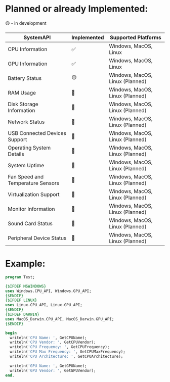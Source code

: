 # Planned or already Implemented:
🟡 - in development

| SystemAPI                          | Implemented        | Supported Platforms             |
| ---------------------------------- | ------------------ | ------------------------------- |
| CPU Information                    | :white_check_mark:       | Windows, MacOS, Linux |
| GPU Information                    | :white_check_mark:       | Windows, MacOS, Linux |
| Battery Status                     | :yellow_circle:       | Windows, MacOS, Linux (Planned) |
| RAM Usage                          | :red_circle:       | Windows, MacOS, Linux (Planned) |
| Disk Storage Information           | :red_circle:       | Windows, MacOS, Linux (Planned) |
| Network Status                     | :red_circle:       | Windows, MacOS, Linux (Planned) |
| USB Connected Devices Support      | :red_circle:       | Windows, MacOS, Linux (Planned) |
| Operating System Details           | :red_circle:       | Windows, MacOS, Linux (Planned) |
| System Uptime                      | :red_circle:       | Windows, MacOS, Linux (Planned) |
| Fan Speed and Temperature Sensors  | :red_circle:       | Windows, MacOS, Linux (Planned) |
| Virtualization Support             | :red_circle:       | Windows, MacOS, Linux (Planned) |
| Monitor Information                | :red_circle:       | Windows, MacOS, Linux (Planned) |
| Sound Card Status                  | :red_circle:       | Windows, MacOS, Linux (Planned) |
| Peripheral Device Status           | :red_circle:       | Windows, MacOS, Linux (Planned) |

# Example:
```pascal
program Test;

{$IFDEF MSWINDOWS}
uses Windows.CPU_API, Windows.GPU_API;
{$ENDIF}
{$IFDEF LINUX}
uses Linux.CPU_API, Linux.GPU_API;
{$ENDIF}
{$IFDEF DARWIN}
uses MacOS_Darwin.CPU_API, MacOS_Darwin.GPU_API;
{$ENDIF}

begin
  writeln('CPU Name: ', GetCPUName);
  writeln('CPU Vendor: ', GetCPUVendor);
  writeln('CPU Frequency: ', GetCPUFrequency);
  writeln('CPU Max Frequency: ', GetCPUMaxFrequency);
  writeln('CPU Architecture: ', GetCPUArchitecture);
  
  writeln('GPU Name: ', GetGPUName);
  writeln('GPU Vendor: ', GetGPUVendor);
end.

```
